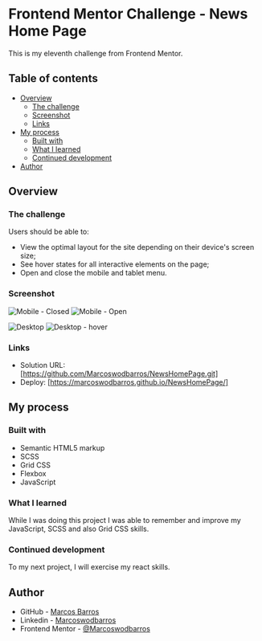 # Frontend Mentor Challenge - News Home Page

This is my eleventh challenge from Frontend Mentor.

## Table of contents

- [Overview](#overview)
  - [The challenge](#the-challenge)
  - [Screenshot](#screenshot)
  - [Links](#links)
- [My process](#my-process)
  - [Built with](#built-with)
  - [What I learned](#what-i-learned)
  - [Continued development](#continued-development)
- [Author](#author)


## Overview

### The challenge

Users should be able to:

- View the optimal layout for the site depending on their device's screen size;
- See hover states for all interactive elements on the page;
- Open and close the mobile and tablet menu.

### Screenshot

![Mobile - Closed](https://github.com/Marcoswodbarros/NewsHomePage/assets/108278189/18d08da2-10e0-48c4-a12c-f4e6cb1ff2af)
![Mobile - Open](https://github.com/Marcoswodbarros/NewsHomePage/assets/108278189/4b3f15dd-1001-486b-bf24-5cdb3a137e06)

![Desktop](https://github.com/Marcoswodbarros/NewsHomePage/assets/108278189/9b6174ea-1567-4b61-aae0-b91abc450ae3)
![Desktop - hover](https://github.com/Marcoswodbarros/NewsHomePage/assets/108278189/256ff39c-60a1-4cfc-a98b-112442f49aaf)

### Links

- Solution URL: [https://github.com/Marcoswodbarros/NewsHomePage.git]
- Deploy: [https://marcoswodbarros.github.io/NewsHomePage/]


## My process

### Built with

- Semantic HTML5 markup
- SCSS
- Grid CSS
- Flexbox
- JavaScript

### What I learned

While I was doing this project I was able to remember and improve my JavaScript, SCSS and also Grid CSS skills. 

### Continued development

To my next project, I will exercise my react skills.


## Author

- GitHub - [Marcos Barros](https://github.com/Marcoswodbarros)
- Linkedin - [Marcoswodbarros](www.linkedin.com/in/marcoswodbarros)
- Frontend Mentor - [@Marcoswodbarros](https://www.frontendmentor.io/profile/Marcoswodbarros)